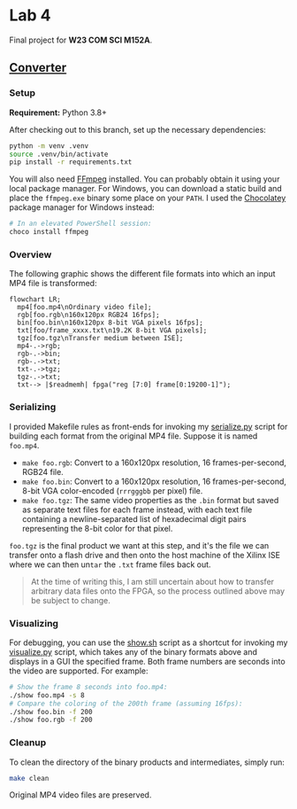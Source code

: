 # Lab 4


Final project for **W23 COM SCI M152A**.


## [Converter](converter/)


### Setup


**Requirement:** Python 3.8+

After checking out to this branch, set up the necessary dependencies:

```sh
python -m venv .venv
source .venv/bin/activate
pip install -r requirements.txt
```

You will also need [FFmpeg](https://ffmpeg.org/download.html) installed.
You can probably obtain it using your local package manager. For Windows, you
can download a static build and place the `ffmpeg.exe` binary some place
on your `PATH`. I used the [Chocolatey](https://chocolatey.org/) package manager
for Windows instead:

```powershell
# In an elevated PowerShell session:
choco install ffmpeg
```


### Overview


The following graphic shows the different file formats into which an input MP4
file is transformed:

```mermaid
flowchart LR;
  mp4[foo.mp4\nOrdinary video file];
  rgb[foo.rgb\n160x120px RGB24 16fps];
  bin[foo.bin\n160x120px 8-bit VGA pixels 16fps];
  txt[foo/frame_xxxx.txt\n19.2K 8-bit VGA pixels];
  tgz[foo.tgz\nTransfer medium between ISE];
  mp4-.->rgb;
  rgb-.->bin;
  rgb-.->txt;
  txt-.->tgz;
  tgz-.->txt;
  txt--> |$readmemh| fpga("reg [7:0] frame[0:19200-1]");
```


### Serializing


I provided Makefile rules as front-ends for invoking my
[serialize.py](converter/serialize.py) script for building each format from the
original MP4 file. Suppose it is named `foo.mp4`.

* `make foo.rgb`: Convert to a 160x120px resolution, 16 frames-per-second, RGB24
  file.
* `make foo.bin`: Convert to a 160x120px resolution, 16 frames-per-second, 8-bit
  VGA color-encoded (`rrrgggbb` per pixel) file.
* `make foo.tgz`: The same video properties as the `.bin` format but saved as
  separate text files for each frame instead, with each text file containing a
  newline-separated list of hexadecimal digit pairs representing the 8-bit color
  for that pixel.

`foo.tgz` is the final product we want at this step, and it's the file we can
transfer onto a flash drive and then onto the host machine of the Xilinx ISE
where we can then un`tar` the `.txt` frame files back out.

> At the time of writing this, I am still uncertain about how to transfer
arbitrary data files onto the FPGA, so the process outlined above may be subject
to change.


### Visualizing


For debugging, you can use the [show.sh](show.sh) script as a shortcut for
invoking my [visualize.py](converter/visualize.py) script, which takes any of
the binary formats above and displays in a GUI the specified frame. Both frame
numbers are seconds into the video are supported. For example:

```sh
# Show the frame 8 seconds into foo.mp4:
./show foo.mp4 -s 8
# Compare the coloring of the 200th frame (assuming 16fps):
./show foo.bin -f 200
./show foo.rgb -f 200
```


### Cleanup


To clean the directory of the binary products and intermediates, simply run:

```sh
make clean
```

Original MP4 video files are preserved.
